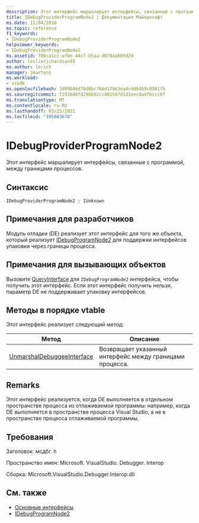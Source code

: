 ```yaml
---
description: Этот интерфейс маршалирует интерфейсы, связанные с программой, между границами процессов.
title: IDebugProviderProgramNode2 | Документация Майкрософт
ms.date: 11/04/2016
ms.topic: reference
f1_keywords:
- IDebugProviderProgramNode2
helpviewer_keywords:
- IDebugProviderProgramNode2
ms.assetid: f0bca1cc-afbe-44cf-b5aa-d078aa685d24
author: leslierichardson95
ms.author: lerich
manager: jmartens
ms.workload:
- vssdk
ms.openlocfilehash: 3d09046d70d6bc766d17963ea4cdd6469c0981fb
ms.sourcegitcommit: f2916d8fd296b92cc402597d1d1eecda4f6cccbf
ms.translationtype: MT
ms.contentlocale: ru-RU
ms.lasthandoff: 03/25/2021
ms.locfileid: "105083678"
---
```

# <a name="idebugproviderprogramnode2"></a>IDebugProviderProgramNode2
Этот интерфейс маршалирует интерфейсы, связанные с программой, между границами процессов.

## <a name="syntax"></a>Синтаксис

```
IDebugProviderProgramNode2 : IUnknown
```

## <a name="notes-for-implementers"></a>Примечания для разработчиков
 Модуль отладки (DE) реализует этот интерфейс для того же объекта, который реализует [IDebugProgramNode2](../../../extensibility/debugger/reference/idebugprogramnode2.md) для поддержки интерфейсов упаковки через границы процесса.

## <a name="notes-for-callers"></a>Примечания для вызывающих объектов
 Вызовите [QueryInterface](/cpp/atl/queryinterface) для `IDebugProgramNode2` интерфейса, чтобы получить этот интерфейс. Если этот интерфейс получить нельзя, параметр DE не поддерживает упаковку интерфейсов.

## <a name="methods-in-vtable-order"></a>Методы в порядке vtable
 Этот интерфейс реализует следующий метод:

|Метод|Описание|
|------------|-----------------|
|[UnmarshalDebuggeeInterface](../../../extensibility/debugger/reference/idebugproviderprogramnode2-unmarshaldebuggeeinterface.md)|Возвращает указанный интерфейс между границами процесса.|

## <a name="remarks"></a>Remarks
 Этот интерфейс реализуется, когда DE выполняется в отдельном пространстве процесса из отлаживаемой программы: например, когда DE выполняется в пространстве процесса Visual Studio, а не в пространстве процесса отлаживаемой программы.

## <a name="requirements"></a>Требования
 Заголовок: мсдбг. h

 Пространство имен: Microsoft. VisualStudio. Debugger. Interop

 Сборка: Microsoft.VisualStudio.Debugger.Interop.dll

## <a name="see-also"></a>См. также
- [Основные интерфейсы](../../../extensibility/debugger/reference/core-interfaces.md)
- [IDebugProgramNode2](../../../extensibility/debugger/reference/idebugprogramnode2.md)
